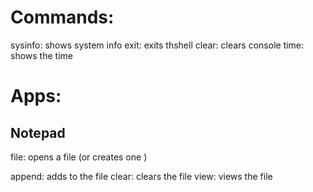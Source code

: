
# Commands:

sysinfo: shows system info
exit: exits thshell
clear: clears console
time: shows the time



# Apps:
## Notepad

file: opens a file (or creates one )

append: adds to the file
clear: clears the file
view: views the file